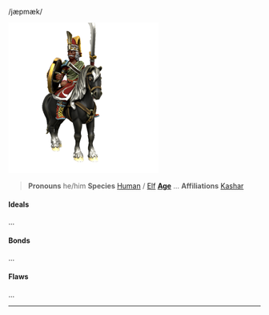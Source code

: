 /jæpmæk/

![Pasha Yapmak](../../_assets/people/kashar/Yapmak.png)

> **Pronouns** he/him
> **Species** [Human](../../Species/Homonid/Human.md) / [Elf](../../Species/Homonid/Elf.md)
> **[Age](../../Species/Ageing.md)** ...
> **Affiliations** [Kashar](../../Locations/Kashar/Kashar.md)

#### Ideals
...

#### Bonds
...

#### Flaws
...

---
